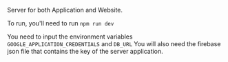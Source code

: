 Server for both Application and Website.

To run, you'll need to run `npm run dev`

You need to input the environment variables `GOOGLE_APPLICATION_CREDENTIALS` and `DB_URL`
You will also need the firebase json file that contains the key of the server application.

